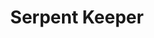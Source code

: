 --- 
title: Serpent Keeper
description:
price: "175.00"
category: 
images: 
    - /assets/img/keeper.png
order: 505
---
